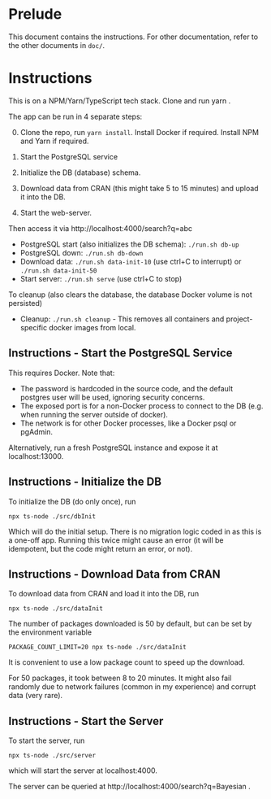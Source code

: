 # Prelude

This document contains the instructions. For other documentation, refer to the other documents in `doc/`.

# Instructions

This is on a NPM/Yarn/TypeScript tech stack. Clone and run yarn .

The app can be run in 4 separate steps:

0. Clone the repo, run `yarn install`. Install Docker if required. Install NPM and Yarn if required.

1. Start the PostgreSQL service
2. Initialize the DB (database) schema.
3. Download data from CRAN (this might take 5 to 15 minutes) and upload it into the DB.
4. Start the web-server.

Then access it via http://localhost:4000/search?q=abc

- PostgreSQL start (also initializes the DB schema): `./run.sh db-up`
- PostgreSQL down: `./run.sh db-down`
- Download data: `./run.sh data-init-10` (use ctrl+C to interrupt) or `./run.sh data-init-50`
- Start server: `./run.sh serve` (use ctrl+C to stop)

To cleanup (also clears the database, the database Docker volume is not persisted)

- Cleanup: `./run.sh cleanup` - This removes all containers and project-specific docker images from local.


## Instructions - Start the PostgreSQL Service


This requires Docker. Note that:

- The password is hardcoded in the source code, and the default postgres user will be used, ignoring security concerns.
- The exposed port is for a non-Docker process to connect to the DB (e.g. when running the server outside of docker). 
- The network is for other Docker processes, like a Docker psql or pgAdmin.

Alternatively, run a fresh PostgreSQL instance and expose it at localhost:13000.

## Instructions - Initialize the DB

To initialize the DB (do only once), run

    npx ts-node ./src/dbInit

Which will do the initial setup. There is no migration logic coded in as this is a one-off app. Running this twice might cause an error (it will be idempotent, but the code might return an error, or not).

## Instructions - Download Data from CRAN

To download data from CRAN and load it into the DB, run

    npx ts-node ./src/dataInit

The number of packages downloaded is 50 by default, but can be set by the environment variable

    PACKAGE_COUNT_LIMIT=20 npx ts-node ./src/dataInit

It is convenient to use a low package count to speed up the download.

For 50 packages, it took between 8 to 20 minutes. It might also fail randomly due to network failures (common in my experience) and corrupt data (very rare).

## Instructions - Start the Server

To start the server, run

    npx ts-node ./src/server

which will start the server at localhost:4000.

The server can be queried at http://localhost:4000/search?q=Bayesian .

